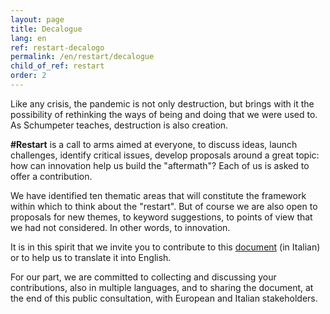 ```yaml
---
layout: page
title: Decalogue
lang: en
ref: restart-decalogo
permalink: /en/restart/decalogue
child_of_ref: restart
order: 2
---
```


Like any crisis, the pandemic is not only destruction, but brings with it the possibility of rethinking the ways of being and doing that we were used to. As Schumpeter teaches, destruction is also creation.

**\#Restart** is a call to arms aimed at everyone, to discuss ideas, launch challenges, identify critical issues, develop proposals around a great topic: how can innovation help us build the "aftermath"? Each of us is asked to offer a contribution.

We have identified ten thematic areas that will constitute the framework within which to think about the "restart". But of course we are also open to proposals for new themes, to keyword suggestions, to points of view that we had not considered. In other words, to innovation.

It is in this spirit that we invite you to contribute to this [document](https://drive.google.com/open?id=1lf8n5Eduu_TJQzClfM_ofTt-7hvnFcbPvP6-TAy2nkY) (in Italian) or to help us to translate it into English.

For our part, we are committed to collecting and discussing your contributions, also in multiple languages, and to sharing the document, at the end of this public consultation, with European and Italian stakeholders.
